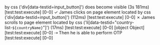  by css ('div[data-testid=input_button]') does become visible (3s 181ms)
[test:test:execute] [0-0]       ✓ James clicks on page element located by css ('div[data-testid=input_button]') (112ms)
[test:test:execute] [0-0]       ✗ James scrolls to page element located by css ('li[data-testid="country-list-`${countryName}`"]') (17ms)
[test:test:execute] [0-0]         [object Object]
[test:test:execute] [0-0]   ⇢ Then he is able to perform OTP
[test:test:execute] [0-0] 
